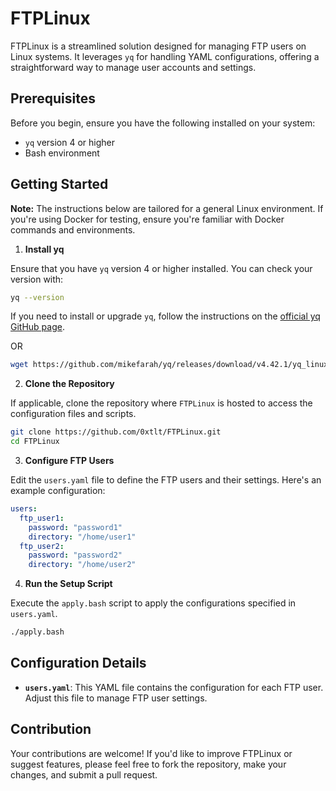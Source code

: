 # FTPLinux

FTPLinux is a streamlined solution designed for managing FTP users on Linux systems. It leverages `yq` for handling YAML configurations, offering a straightforward way to manage user accounts and settings.

## Prerequisites

Before you begin, ensure you have the following installed on your system:

- `yq` version 4 or higher
- Bash environment

## Getting Started

**Note:** The instructions below are tailored for a general Linux environment. If you're using Docker for testing, ensure you're familiar with Docker commands and environments.

1. **Install yq**

Ensure that you have `yq` version 4 or higher installed. You can check your version with:

```sh
yq --version
```

If you need to install or upgrade `yq`, follow the instructions on the [official yq GitHub page](https://github.com/mikefarah/yq).

OR

```sh
wget https://github.com/mikefarah/yq/releases/download/v4.42.1/yq_linux_amd64 -O /usr/bin/yq && chmod +x /usr/bin/yq
```

2. **Clone the Repository**

If applicable, clone the repository where `FTPLinux` is hosted to access the configuration files and scripts.

```sh
git clone https://github.com/0xtlt/FTPLinux.git
cd FTPLinux
```

3. **Configure FTP Users**

Edit the `users.yaml` file to define the FTP users and their settings. Here's an example configuration:

```yaml
users:
  ftp_user1:
    password: "password1"
    directory: "/home/user1"
  ftp_user2:
    password: "password2"
    directory: "/home/user2"
```

4. **Run the Setup Script**

Execute the `apply.bash` script to apply the configurations specified in `users.yaml`.

```sh
./apply.bash
```

## Configuration Details

- **`users.yaml`**: This YAML file contains the configuration for each FTP user. Adjust this file to manage FTP user settings.

## Contribution

Your contributions are welcome! If you'd like to improve FTPLinux or suggest features, please feel free to fork the repository, make your changes, and submit a pull request.
